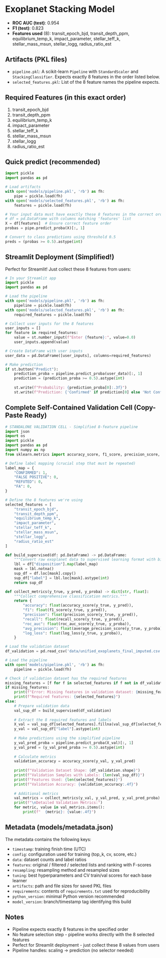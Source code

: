 # Exoplanet Stacking Model

- **ROC AUC (test)**: 0.954
- **F1 (test)**: 0.823
- **Features used** (8): transit_epoch_bjd, transit_depth_ppm, equilibrium_temp_k, impact_parameter, stellar_teff_k, stellar_mass_msun, stellar_logg, radius_ratio_est

## Artifacts (PKL files)
- `pipeline.pkl`: A scikit-learn `Pipeline` with `StandardScaler` and `StackingClassifier`. Expects exactly 8 features in the order listed below.
- `selected_features.pkl`: List of the 8 feature names the pipeline expects.

## Required Features (in this exact order)
1. transit_epoch_bjd
2. transit_depth_ppm
3. equilibrium_temp_k
4. impact_parameter
5. stellar_teff_k
6. stellar_mass_msun
7. stellar_logg
8. radius_ratio_est

## Quick predict (recommended)
```python
import pickle
import pandas as pd

# Load artifacts
with open('models/pipeline.pkl', 'rb') as fh:
    pipe = pickle.load(fh)
with open('models/selected_features.pkl', 'rb') as fh:
    features = pickle.load(fh)

# Your input data must have exactly these 8 features in the correct order
# df = pd.DataFrame with columns matching 'features' list
X = df[features]  # Ensure correct feature order
probas = pipe.predict_proba(X)[:, 1]

# Convert to class predictions using threshold 0.5
preds = (probas >= 0.5).astype(int)
```

## Streamlit Deployment (Simplified!)

Perfect for Streamlit! Just collect these 8 features from users:

```python
# In your Streamlit app
import pickle
import pandas as pd

# Load the pipeline
with open('models/pipeline.pkl', 'rb') as fh:
    pipeline = pickle.load(fh)
with open('models/selected_features.pkl', 'rb') as fh:
    required_features = pickle.load(fh)

# Collect user inputs for the 8 features
user_inputs = []
for feature in required_features:
    value = st.number_input(f"Enter {feature}:", value=0.0)
    user_inputs.append(value)

# Create DataFrame with user inputs
user_data = pd.DataFrame([user_inputs], columns=required_features)

# Make prediction
if st.button("Predict"):
    prediction_proba = pipeline.predict_proba(user_data)[:, 1]
    prediction = (prediction_proba >= 0.5).astype(int)
    
    st.write(f"Probability: {prediction_proba[0]:.3f}")
    st.write(f"Prediction: {'Confirmed' if prediction[0] else 'Not Confirmed'}")
```

## Complete Self-Contained Validation Cell (Copy-Paste Ready)

```python
# STANDALONE VALIDATION CELL - Simplified 8-feature pipeline
import json
import os
import pickle
import pandas as pd
import numpy as np
from sklearn.metrics import accuracy_score, f1_score, precision_score, recall_score, roc_auc_score, average_precision_score, log_loss

# Define label mapping (crucial step that must be repeated)
label_map = {
    "CONFIRMED": 1,
    "FALSE POSITIVE": 0,
    "REFUTED": 0,
    "FA": 0,
}

# Define the 8 features we're using
selected_features = [
    "transit_epoch_bjd",
    "transit_depth_ppm", 
    "equilibrium_temp_k",
    "impact_parameter",
    "stellar_teff_k",
    "stellar_mass_msun",
    "stellar_logg",
    "radius_ratio_est"
]

def build_supervised(df: pd.DataFrame) -> pd.DataFrame:
    """Convert raw exoplanet data to supervised learning format with binary labels."""
    lbl = df["disposition"].map(label_map)
    mask = lbl.notna()
    sup_df = df.loc[mask].copy()
    sup_df["label"] = lbl.loc[mask].astype(int)
    return sup_df

def collect_metrics(y_true, y_pred, y_proba) -> dict[str, float]:
    """Collect comprehensive classification metrics."""
    return {
        "accuracy": float(accuracy_score(y_true, y_pred)),
        "f1": float(f1_score(y_true, y_pred)),
        "precision": float(precision_score(y_true, y_pred)),
        "recall": float(recall_score(y_true, y_pred)),
        "roc_auc": float(roc_auc_score(y_true, y_proba)),
        "avg_precision": float(average_precision_score(y_true, y_proba)),
        "log_loss": float(log_loss(y_true, y_proba)),
    }

# Load the validation dataset
df_validation = pd.read_csv('data/unified_exoplanets_final_imputed.csv')

# Load the pipeline
with open('models/pipeline.pkl', 'rb') as fh:
    pipeline = pickle.load(fh)

# Check if validation dataset has the required features
missing_features = [f for f in selected_features if f not in df_validation.columns]
if missing_features:
    print(f"Error: Missing features in validation dataset: {missing_features}")
    print(f"Required features: {selected_features}")
else:
    # Prepare validation data
    val_sup_df = build_supervised(df_validation)
    
    # Extract the 8 required features and labels
    X_val = val_sup_df[selected_features].fillna(val_sup_df[selected_features].median())
    y_val = val_sup_df["label"].astype(int)
    
    # Make predictions using the simplified pipeline
    y_val_pred_proba = pipeline.predict_proba(X_val)[:, 1]
    y_val_pred = (y_val_pred_proba >= 0.5).astype(int)
    
    # Calculate metrics
    validation_accuracy = accuracy_score(y_val, y_val_pred)
    
    print(f"Validation Dataset Shape: {df_validation.shape}")
    print(f"Validation Samples with Labels: {len(val_sup_df)}")
    print(f"Features Used: {len(selected_features)}")
    print(f"Validation Accuracy: {validation_accuracy:.4f}")
    
    # Additional metrics
    val_metrics = collect_metrics(y_val, y_val_pred, y_val_pred_proba)
    print(f"\nDetailed Validation Metrics:")
    for metric, value in val_metrics.items():
        print(f"  {metric}: {value:.4f}")
```

## Metadata (models/metadata.json)
The metadata contains the following keys:
- `timestamp`: training finish time (UTC)
- `config`: configuration used for training (top_k, cv, score, etc.)
- `data`: dataset counts and label ratios
- `features`: original / filtered / selected lists and ranking with F-scores
- `resampling`: resampling method and resampled sizes
- `tuning`: best hyperparameters and CV train/val scores for each base learner
- `artifacts`: path and file sizes for saved PKL files
- `requirements`: contents of `requirements.txt` used for reproducibility
- `python_version`: minimal Python version recommended
- `model_version`: branch/timestamp tag identifying this build

## Notes
- Pipeline expects exactly 8 features in the specified order
- No feature selection step - pipeline works directly with the 8 selected features
- Perfect for Streamlit deployment - just collect these 8 values from users
- Pipeline handles: scaling → prediction (no selector needed)


